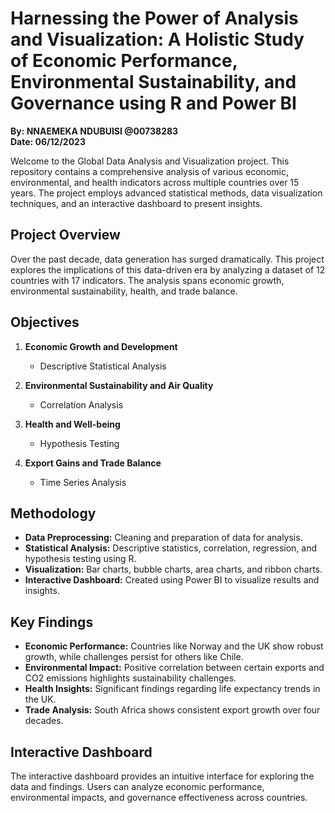 # Harnessing the Power of Analysis and Visualization: A Holistic Study of Economic Performance, Environmental Sustainability, and Governance using R and Power BI

**By: NNAEMEKA NDUBUISI @00738283**  
**Date: 06/12/2023**

Welcome to the Global Data Analysis and Visualization project. This repository contains a comprehensive analysis of various economic, environmental, and health indicators across multiple countries over 15 years. The project employs advanced statistical methods, data visualization techniques, and an interactive dashboard to present insights.

## Project Overview

Over the past decade, data generation has surged dramatically. This project explores the implications of this data-driven era by analyzing a dataset of 12 countries with 17 indicators. The analysis spans economic growth, environmental sustainability, health, and trade balance.

## Objectives

1. **Economic Growth and Development**
   - Descriptive Statistical Analysis

2. **Environmental Sustainability and Air Quality**
   - Correlation Analysis

3. **Health and Well-being**
   - Hypothesis Testing

4. **Export Gains and Trade Balance**
   - Time Series Analysis

## Methodology

- **Data Preprocessing:** Cleaning and preparation of data for analysis.
- **Statistical Analysis:** Descriptive statistics, correlation, regression, and hypothesis testing using R.
- **Visualization:** Bar charts, bubble charts, area charts, and ribbon charts.
- **Interactive Dashboard:** Created using Power BI to visualize results and insights.

## Key Findings

- **Economic Performance:** Countries like Norway and the UK show robust growth, while challenges persist for others like Chile.
- **Environmental Impact:** Positive correlation between certain exports and CO2 emissions highlights sustainability challenges.
- **Health Insights:** Significant findings regarding life expectancy trends in the UK.
- **Trade Analysis:** South Africa shows consistent export growth over four decades.

## Interactive Dashboard

The interactive dashboard provides an intuitive interface for exploring the data and findings. Users can analyze economic performance, environmental impacts, and governance effectiveness across countries.
